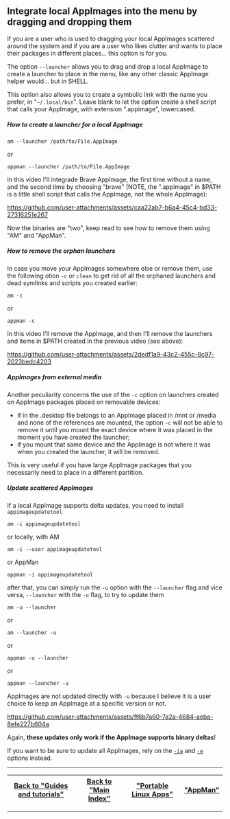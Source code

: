 ## Integrate local AppImages into the menu by dragging and dropping them
If you are a user who is used to dragging your local AppImages scattered around the system and if you are a user who likes clutter and wants to place their packages in different places... this option is for you.

The option `--launcher` allows you to drag and drop a local AppImage to create a launcher to place in the menu, like any other classic AppImage helper would... but in SHELL.

This option also allows you to create a symbolic link with the name you prefer, in "`~/.local/bin`". Leave blank to let the option create a shell script that calls your AppImage, with extension ".appimage", lowercased.

##### How to create a launcher for a local AppImage
```
am --launcher /path/to/File.AppImage
```
or
```
appman --launcher /path/to/File.AppImage
```
In this video I'll integrade Brave AppImage, the first time without a name, and the second time by choosing "brave" (NOTE, the ".appimage" in $PATH is a little shell script that calls the AppImage, not the whole AppImage):

https://github.com/user-attachments/assets/caa22ab7-b6a4-45c4-bd33-27316251e267

Now the binaries are "two", keep read to see how to remove them using "AM" and "AppMan".

##### How to remove the orphan launchers
In case you move your AppImages somewhere else or remove them, use the following otion `-c` or `clean` to get rid of all the orphaned launchers and dead symlinks and scripts you created earlier:
```
am -c
```
or
```
appman -c
```
In this video I'll remove the AppImage, and then I'll remove the launchers and items in $PATH created in the previous video (see above):

https://github.com/user-attachments/assets/2dedf1a9-43c2-455c-8c97-2023bedc4203

##### AppImages from external media
Another peculiarity concerns the use of the `-c` option on launchers created on AppImage packages placed on removable devices:
- if in the .desktop file belongs to an AppImage placed in /mnt or /media and none of the references are mounted, the option `-c` will not be able to remove it until you mount the exact device where it was placed in the moment you have created the launcher;
- if you mount that same device and the AppImage is not where it was when you created the launcher, it will be removed.

This is very useful if you have large AppImage packages that you necessarily need to place in a different partition.

##### Update scattered AppImages
If a local AppImage supports delta updates, you need to install `appimageupdatetool`
```
am -i appimageupdatetool
```
or locally, with AM
```
am -i --user appimageupdatetool
```
or AppMan
```
appman -i appimageupdatetool
```
after that, you can simply run the `-u` option with the `--launcher` flag and vice versa, `--launcher` with the `-u` flag, to try to update them
```
am -u --launcher
```
or
```
am --launcher -u
```
or
```
appman -u --launcher
```
or
```
appman --launcher -u
```

AppImages are not updated directly with `-u` because I believe it is a user choice to keep an AppImage at a specific version or not.

https://github.com/user-attachments/assets/ff6b7a60-7a2a-4684-aeba-8efe227b604a

Again, **these updates only work if the AppImage supports binary deltas**!

If you want to be sure to update all AppImages, rely on the [`-ia`](./install-appimage.md) and [`-e`](./extra.md) options instead.

------------------------------------------------------------------------

| [Back to "Guides and tutorials"](../../README.md#guides-and-tutorials) | [Back to "Main Index"](../../README.md#main-index) | ["Portable Linux Apps"](https://portable-linux-apps.github.io/) | [ "AppMan" ](https://github.com/ivan-hc/AppMan) |
| - | - | - | - |

------------------------------------------------------------------------
